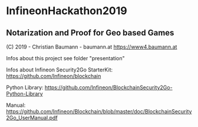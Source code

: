 # InfineonHackathon2019

## Notarization and Proof for Geo based Games

(C) 2019 - Christian Baumann - baumann.at
https://www4.baumann.at


Infos about this project see folder "presentation"


Infos about Infineon Security2Go StarterKit:
https://github.com/Infineon/blockchain

Python Library: 
https://github.com/Infineon/BlockchainSecurity2Go-Python-Library

Manual:
https://github.com/Infineon/Blockchain/blob/master/doc/BlockchainSecurity2Go_UserManual.pdf

